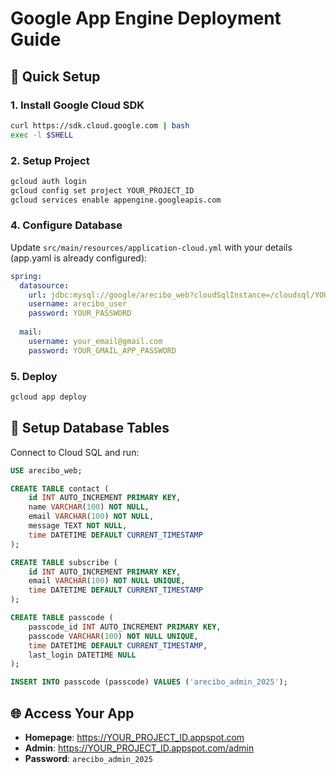 # Google App Engine Deployment Guide

## 🚀 Quick Setup

### 1. Install Google Cloud SDK
```bash
curl https://sdk.cloud.google.com | bash
exec -l $SHELL
```

### 2. Setup Project
```bash
gcloud auth login
gcloud config set project YOUR_PROJECT_ID
gcloud services enable appengine.googleapis.com
```

### 4. Configure Database
Update `src/main/resources/application-cloud.yml` with your details (app.yaml is already configured):
```yaml
spring:
  datasource:
    url: jdbc:mysql://google/arecibo_web?cloudSqlInstance=/cloudsql/YOUR_PROJECT_ID:us-central1:arecibo-mysql&socketFactory=com.google.cloud.sql.mysql.SocketFactory&useSSL=false
    username: arecibo_user
    password: YOUR_PASSWORD
  
  mail:
    username: your_email@gmail.com
    password: YOUR_GMAIL_APP_PASSWORD
```

### 5. Deploy
```bash
gcloud app deploy
```

## 🔧 Setup Database Tables
Connect to Cloud SQL and run:
```sql
USE arecibo_web;

CREATE TABLE contact (
    id INT AUTO_INCREMENT PRIMARY KEY,
    name VARCHAR(100) NOT NULL,
    email VARCHAR(100) NOT NULL,
    message TEXT NOT NULL,
    time DATETIME DEFAULT CURRENT_TIMESTAMP
);

CREATE TABLE subscribe (
    id INT AUTO_INCREMENT PRIMARY KEY,
    email VARCHAR(100) NOT NULL UNIQUE,
    time DATETIME DEFAULT CURRENT_TIMESTAMP
);

CREATE TABLE passcode (
    passcode_id INT AUTO_INCREMENT PRIMARY KEY,
    passcode VARCHAR(100) NOT NULL UNIQUE,
    time DATETIME DEFAULT CURRENT_TIMESTAMP,
    last_login DATETIME NULL
);

INSERT INTO passcode (passcode) VALUES ('arecibo_admin_2025');
```

## 🌐 Access Your App
- **Homepage**: https://YOUR_PROJECT_ID.appspot.com
- **Admin**: https://YOUR_PROJECT_ID.appspot.com/admin
- **Password**: `arecibo_admin_2025`
